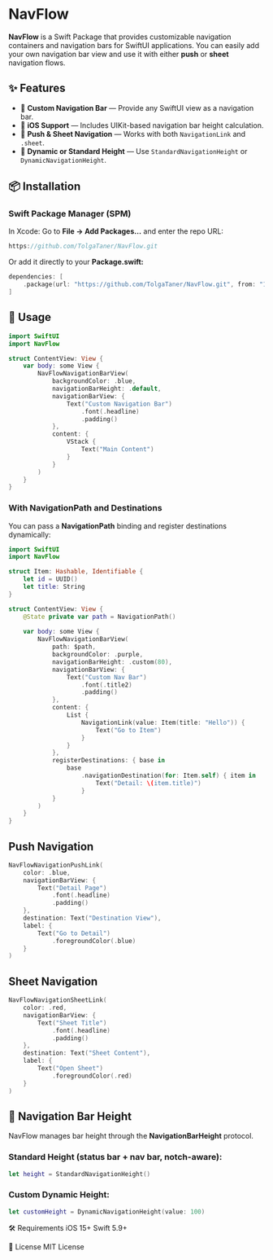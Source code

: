 # NavFlow

**NavFlow** is a Swift Package that provides customizable navigation containers and navigation bars for SwiftUI applications. You can easily add your own navigation bar view and use it with either **push** or **sheet** navigation flows.

## ✨ Features

- 🚀 **Custom Navigation Bar** — Provide any SwiftUI view as a navigation bar.  
- 📱 **iOS Support** — Includes UIKit-based navigation bar height calculation.  
- 🔄 **Push & Sheet Navigation** — Works with both `NavigationLink` and `.sheet`.  
- 📏 **Dynamic or Standard Height** — Use `StandardNavigationHeight` or `DynamicNavigationHeight`.  

## 📦 Installation

### Swift Package Manager (SPM)

In Xcode: Go to **File → Add Packages…** and enter the repo URL:

```swift
https://github.com/TolgaTaner/NavFlow.git
```
Or add it directly to your **Package.swift:**
```swift
dependencies: [
    .package(url: "https://github.com/TolgaTaner/NavFlow.git", from: "1.1.4")
]
```
## 🔧 Usage

```swift
import SwiftUI
import NavFlow

struct ContentView: View {
    var body: some View {
        NavFlowNavigationBarView(
            backgroundColor: .blue,
            navigationBarHeight: .default,
            navigationBarView: {
                Text("Custom Navigation Bar")
                    .font(.headline)
                    .padding()
            },
            content: {
                VStack {
                    Text("Main Content")
                }
            }
        )
    }
}
```

### With NavigationPath and Destinations
You can pass a **NavigationPath** binding and register destinations dynamically:

```swift
import SwiftUI
import NavFlow

struct Item: Hashable, Identifiable {
    let id = UUID()
    let title: String
}

struct ContentView: View {
    @State private var path = NavigationPath()
    
    var body: some View {
        NavFlowNavigationBarView(
            path: $path,
            backgroundColor: .purple,
            navigationBarHeight: .custom(80),
            navigationBarView: {
                Text("Custom Nav Bar")
                    .font(.title2)
                    .padding()
            },
            content: {
                List {
                    NavigationLink(value: Item(title: "Hello")) {
                        Text("Go to Item")
                    }
                }
            },
            registerDestinations: { base in
                base
                    .navigationDestination(for: Item.self) { item in
                        Text("Detail: \(item.title)")
                    }
            }
        )
    }
}
```

## Push Navigation

```swift
NavFlowNavigationPushLink(
    color: .blue,
    navigationBarView: {
        Text("Detail Page")
            .font(.headline)
            .padding()
    },
    destination: Text("Destination View"),
    label: {
        Text("Go to Detail")
            .foregroundColor(.blue)
    }
)
```
## Sheet Navigation
```swift
NavFlowNavigationSheetLink(
    color: .red,
    navigationBarView: {
        Text("Sheet Title")
            .font(.headline)
            .padding()
    },
    destination: Text("Sheet Content"),
    label: {
        Text("Open Sheet")
            .foregroundColor(.red)
    }
)
```
## 📏 Navigation Bar Height

NavFlow manages bar height through the **NavigationBarHeight** protocol.

### Standard Height (status bar + nav bar, notch-aware):
```swift
let height = StandardNavigationHeight()
```
### Custom Dynamic Height:
```swift
let customHeight = DynamicNavigationHeight(value: 100)
```

🛠 Requirements
iOS 15+
Swift 5.9+

📄 License
MIT License

